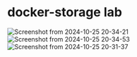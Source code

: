 # docker-storage lab
![Screenshot from 2024-10-25 20-34-21](https://github.com/user-attachments/assets/cee64594-f316-4102-b6ad-314d86916da9)
![Screenshot from 2024-10-25 20-34-53](https://github.com/user-attachments/assets/d45b785d-990a-49e6-99a8-98eecf7dea95)
![Screenshot from 2024-10-25 20-31-37](https://github.com/user-attachments/assets/3d0530bb-278a-4c97-8e18-a863033c798d)
